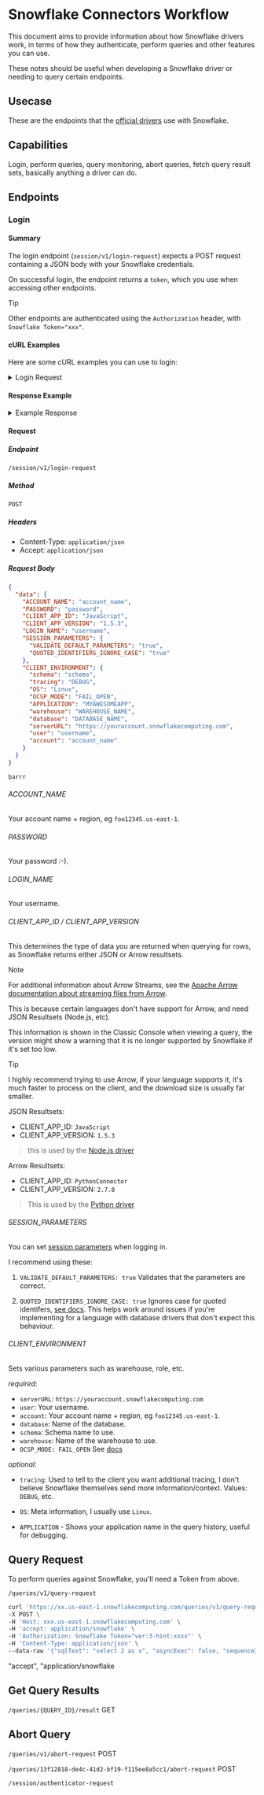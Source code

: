 # Snowflake Connectors Workflow

This document aims to provide information about how Snowflake drivers work, in terms of how they authenticate, perform queries and other features you can use.

These notes should be useful when developing a Snowflake driver or needing to query certain endpoints.

## Usecase
These are the endpoints that the [official drivers](https://docs.snowflake.com/en/developer-guide/drivers) use with Snowflake.

## Capabilities
Login, perform queries, query monitoring, abort queries, fetch query result sets, basically anything a driver can do.

## Endpoints

### Login
#### Summary
The login endpoint (`session/v1/login-request`) expects a POST request containing a JSON body with your Snowflake credentials.

On successful login, the endpoint returns a `token`, which you use when accessing other endpoints.

> [!TIP]
> Other endpoints are authenticated using the `Authorization` header, with `Snowflake Token="xxx"`.

#### cURL Examples

Here are some cURL examples you can use to login:

<details>
<summary>Login Request</summary>

```bash
curl 'https://xxx.us-east-1.snowflakecomputing.com/session/v1/login-request' \
-X POST \
-H 'Host: xxx.us-east-1.snowflakecomputing.com' \
-H 'Accept: application/json' \
-H 'Content-Type: application/json' \
--data-raw '{
  "data": {
    "ACCOUNT_NAME": "xxx.us-east-1",
    "PASSWORD": "xxx",
    "CLIENT_APP_ID": "JavaScript",
    "CLIENT_APP_VERSION": "1.5.3",
    "LOGIN_NAME": "yourusername",
    "SESSION_PARAMETERS": {
      "VALIDATE_DEFAULT_PARAMETERS": "true",
      "QUOTED_IDENTIFIERS_IGNORE_CASE": "true"
    },
    "CLIENT_ENVIRONMENT": {
      "schema": "yourschema",
      "tracing": "DEBUG",
      "OS": "Linux",
      "OCSP_MODE": "FAIL_OPEN",
      "APPLICATION": "MYAWESOMEAPP",
      "warehouse": "yourwarehouse",
      "database": "yourdatabase",
      "serverURL": "https://xxx.us-east-1.snowflakecomputing.com",
      "user": "yourusername",
      "account": "xxx.us-east-1"
    }
  }
}
'
```

</details>

#### Response Example

<details>
<summary>Example Response</summary>

Valid response:

```json
{
  "data": {
    "masterToken": "ver:3-hint:xxx",
    "token": "ver:3-hint:xxx",
    "validityInSeconds": 3600,
    "masterValidityInSeconds": 14400,
    "displayUserName": "My User",
    "serverVersion": "7.44.2",
    "firstLogin": false,
    "remMeToken": null,
    "remMeValidityInSeconds": 0,
    "healthCheckInterval": 45,
    "newClientForUpgrade": null,
    "sessionId": 111111111111111,
    "parameters": [
      {
        "name": "TIMESTAMP_OUTPUT_FORMAT",
        "value": "YYYY-MM-DD HH24:MI:SS.FF3 TZHTZM"
      },
      {
        "name": "CLIENT_PREFETCH_THREADS",
        "value": 4
      },
      {
        "name": "JS_TREAT_INTEGER_AS_BIGINT",
        "value": false
      },
      {
        "name": "TIME_OUTPUT_FORMAT",
        "value": "HH24:MI:SS"
      },
      {
        "name": "CLIENT_RESULT_CHUNK_SIZE",
        "value": 160
      },
      {
        "name": "TIMESTAMP_TZ_OUTPUT_FORMAT",
        "value": ""
      },
      {
        "name": "CLIENT_SESSION_KEEP_ALIVE",
        "value": false
      },
      {
        "name": "CLIENT_OUT_OF_BAND_TELEMETRY_ENABLED",
        "value": false
      },
      {
        "name": "CLIENT_METADATA_USE_SESSION_DATABASE",
        "value": false
      },
      {
        "name": "QUERY_CONTEXT_CACHE_SIZE",
        "value": 5
      },
      {
        "name": "ENABLE_STAGE_S3_PRIVATELINK_FOR_US_EAST_1",
        "value": false
      },
      {
        "name": "TIMESTAMP_NTZ_OUTPUT_FORMAT",
        "value": "YYYY-MM-DD HH24:MI:SS.FF3"
      },
      {
        "name": "CLIENT_RESULT_PREFETCH_THREADS",
        "value": 1
      },
      {
        "name": "CLIENT_METADATA_REQUEST_USE_CONNECTION_CTX",
        "value": false
      },
      {
        "name": "CLIENT_HONOR_CLIENT_TZ_FOR_TIMESTAMP_NTZ",
        "value": true
      },
      {
        "name": "CLIENT_MEMORY_LIMIT",
        "value": 1536
      },
      {
        "name": "CLIENT_TIMESTAMP_TYPE_MAPPING",
        "value": "TIMESTAMP_LTZ"
      },
      {
        "name": "TIMEZONE",
        "value": "UTC"
      },
      {
        "name": "CLIENT_RESULT_PREFETCH_SLOTS",
        "value": 2
      },
      {
        "name": "CLIENT_TELEMETRY_ENABLED",
        "value": true
      },
      {
        "name": "CLIENT_USE_V1_QUERY_API",
        "value": true
      },
      {
        "name": "CLIENT_DISABLE_INCIDENTS",
        "value": true
      },
      {
        "name": "CLIENT_RESULT_COLUMN_CASE_INSENSITIVE",
        "value": false
      },
      {
        "name": "BINARY_OUTPUT_FORMAT",
        "value": "HEX"
      },
      {
        "name": "CSV_TIMESTAMP_FORMAT",
        "value": ""
      },
      {
        "name": "CLIENT_ENABLE_LOG_INFO_STATEMENT_PARAMETERS",
        "value": false
      },
      {
        "name": "JS_DRIVER_DISABLE_OCSP_FOR_NON_SF_ENDPOINTS",
        "value": false
      },
      {
        "name": "CLIENT_TELEMETRY_SESSIONLESS_ENABLED",
        "value": true
      },
      {
        "name": "CLIENT_CONSENT_CACHE_ID_TOKEN",
        "value": false
      },
      {
        "name": "CLIENT_FORCE_PROTECT_ID_TOKEN",
        "value": true
      },
      {
        "name": "DATE_OUTPUT_FORMAT",
        "value": "YYYY-MM-DD"
      },
      {
        "name": "CLIENT_STAGE_ARRAY_BINDING_THRESHOLD",
        "value": 65280
      },
      {
        "name": "CLIENT_SESSION_KEEP_ALIVE_HEARTBEAT_FREQUENCY",
        "value": 3600
      },
      {
        "name": "AUTOCOMMIT",
        "value": true
      },
      {
        "name": "CLIENT_SESSION_CLONE",
        "value": false
      },
      {
        "name": "TIMESTAMP_LTZ_OUTPUT_FORMAT",
        "value": ""
      }
    ],
    "sessionInfo": {
      "databaseName": null,
      "schemaName": null,
      "warehouseName": "XXX",
      "roleName": "YYY"
    },
    "idToken": null,
    "idTokenValidityInSeconds": 0,
    "responseData": null,
    "mfaToken": null,
    "mfaTokenValidityInSeconds": 0
  },
  "code": null,
  "message": null,
  "success": true
}
```

</details>

#### Request

##### Endpoint
`/session/v1/login-request`

##### Method
 `POST`

##### Headers
- Content-Type: `application/json`
- Accept: `application/json`

##### Request Body

```json
{
  "data": {
    "ACCOUNT_NAME": "account_name",
    "PASSWORD": "password",
    "CLIENT_APP_ID": "JavaScript",
    "CLIENT_APP_VERSION": "1.5.3",
    "LOGIN_NAME": "username",
    "SESSION_PARAMETERS": {
      "VALIDATE_DEFAULT_PARAMETERS": "true",
      "QUOTED_IDENTIFIERS_IGNORE_CASE": "true"
    },
    "CLIENT_ENVIRONMENT": {
      "schema": "schema",
      "tracing": "DEBUG",
      "OS": "Linux",
      "OCSP_MODE": "FAIL_OPEN",
      "APPLICATION": "MYAWESOMEAPP",
      "warehouse": "WAREHOUSE_NAME",
      "database": "DATABASE_NAME",
      "serverURL": "https://youraccount.snowflakecomputing.com",
      "user": "username",
      "account": "account_name"
    }
  }
}
```
```
barrr
```

###### ACCOUNT_NAME
Your account name + region, eg `foo12345.us-east-1`.

###### PASSWORD
Your password :-).

###### LOGIN_NAME
Your username.

###### CLIENT_APP_ID / CLIENT_APP_VERSION

This determines the type of data you are returned when querying for rows, as Snowflake returns either JSON or Arrow resultsets.

> [!NOTE]
> For additional information about Arrow Streams, see the [Apache Arrow documentation about streaming files from Arrow](https://arrow.apache.org/docs/python/ipc.html).

This is because certain languages don't have support for Arrow, and need JSON Resultsets (Node.js, etc).

This information is shown in the Classic Console when viewing a query, the version might show a warning that it is no longer supported by Snowflake if it's set too low.

> [!TIP]
> I highly recommend trying to use Arrow, if your language supports it, it's much faster to process on the client, and the download size is usually far smaller.

JSON Resultsets:

- CLIENT_APP_ID: `JavaScript`
- CLIENT_APP_VERSION: `1.5.3`

> this is used by the [Node.js driver](https://docs.snowflake.com/en/developer-guide/node-js/nodejs-driver)

Arrow Resultsets:

- CLIENT_APP_ID: `PythonConnector`
- CLIENT_APP_VERSION: `2.7.8`

> This is used by the [Python driver](https://github.com/snowflakedb/snowflake-connector-python)

###### SESSION_PARAMETERS

You can set [session parameters](https://docs.snowflake.com/en/sql-reference/parameters) when logging in.

I recommend using these:

1. `VALIDATE_DEFAULT_PARAMETERS: true`
Validates that the parameters are correct.

2. `QUOTED_IDENTIFIERS_IGNORE_CASE: true`
Ignores case for quoted identifers, [see docs](https://docs.snowflake.com/en/sql-reference/identifiers-syntax#migrating-from-databases-that-treat-double-quoted-identifiers-as-case-insensitive). This helps work around issues if you're implementing for a language with database drivers that don't expect this behaviour.

###### CLIENT_ENVIRONMENT

Sets various parameters such as warehouse, role, etc.

*required*:

- `serverURL`: `https://youraccount.snowflakecomputing.com`
- `user`: Your username.
- `account`: Your account name + region, eg `foo12345.us-east-1`.
- `database`: Name of the database.
- `schema`: Schema name to use.
- `warehouse`: Name of the warehouse to use.
- `OCSP_MODE: FAIL_OPEN` See [docs](https://docs.snowflake.com/en/user-guide/ocsp)

*optional*:

- `tracing`: Used to tell to the client you want additional tracing, I don't believe Snowflake themselves send more information/context. Values: `DEBUG`, etc.

- `OS`: Meta information, I usually use `Linux`.
- `APPLICATION` - Shows your application name in the query history, useful for debugging.

## Query Request

To perform queries against Snowflake, you'll need a Token from above.

`/queries/v1/query-request`

```sh
curl 'https://xx.us-east-1.snowflakecomputing.com/queries/v1/query-request' \
-X POST \
-H 'Host: xxx.us-east-1.snowflakecomputing.com' \
-H 'accept: application/snowflake' \
-H 'Authorization: Snowflake Token="ver:3-hint:xxxx"' \
-H 'Content-Type: application/json' \
--data-raw '{"sqlText": "select 2 as x", "asyncExec": false, "sequenceId": 0, "parameters": {}}'
```

"accept", "application/snowflake

## Get Query Results
`/queries/{QUERY_ID}/result` GET

## Abort Query
`/queries/v1/abort-request` POST

`/queries/13f12818-de4c-41d2-bf19-f115ee8a5cc1/abort-request` POST

`/session/authenticator-request`
